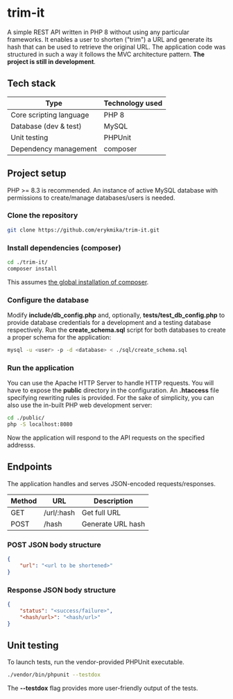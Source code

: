 # trim-it

A simple REST API written in PHP 8 without using any particular frameworks. It enables a user to shorten ("trim") a URL and generate its hash that can be used to retrieve the original URL. The application code was structured in such a way it follows the MVC architecture pattern. **The project is still in development**.

## Tech stack

|             Type             |                            Technology used                           |
| ---------------------------- |----------------------------------------------------------------------|
| Core scripting language      | PHP 8                                                                |
| Database (dev & test)        | MySQL                                                                |
| Unit testing                 | PHPUnit                                                              |
| Dependency management        | composer                                                             |

## Project setup

PHP >= 8.3 is recommended. An instance of active MySQL database with permissions to create/manage databases/users is needed.

### Clone the repository

```sh
git clone https://github.com/erykmika/trim-it.git
```

### Install dependencies (composer)

```sh
cd ./trim-it/
composer install
```
This assumes <a href="https://getcomposer.org/doc/00-intro.md#globally">the global installation of composer</a>.

### Configure the database

Modify **include/db_config.php** and, optionally, **tests/test_db_config.php** to provide database credentials for a development and a testing database respectively. Run the **create_schema.sql** script for both databases to create a proper schema for the application:

```sh
mysql -u <user> -p -d <database> < ./sql/create_schema.sql
```

### Run the application

You can use the Apache HTTP Server to handle HTTP requests. You will have to expose the **public** directory in the configuration. An **.htaccess** file specifying rewriting rules is provided. For the sake of simplicity, you can also use the in-built PHP web development server:

```sh
cd ./public/
php -S localhost:8080
```

Now the application will respond to the API requests on the specified addresss.

## Endpoints

The application handles and serves JSON-encoded requests/responses.

|   Method  |  URL          |   Description     |
|-----------|---------------|-------------------|
|   GET     | /url/:hash    | Get full URL      |
|   POST    | /hash         | Generate URL hash |

### POST JSON body structure

```json
{
    "url": "<url to be shortened>"
}

```

### Response JSON body structure
```json
{
    "status": "<success/failure>",
    "<hash/url>": "<hash/url>"
}
```

## Unit testing

To launch tests, run the vendor-provided PHPUnit executable.

```sh
./vendor/bin/phpunit --testdox
```

The **--testdox** flag provides more user-friendly output of the tests.
